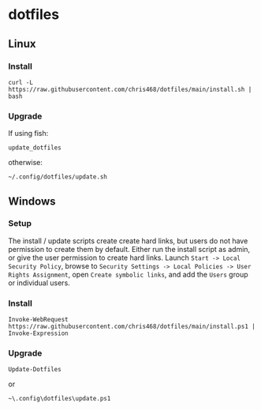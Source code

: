 # dotfiles

## Linux

### Install

```
curl -L https://raw.githubusercontent.com/chris468/dotfiles/main/install.sh | bash
```

### Upgrade

If using fish:

```
update_dotfiles
```

otherwise:

```
~/.config/dotfiles/update.sh
```

## Windows

### Setup

The install / update scripts create create hard links, but users do not have permission to create
them by default. Either run the install script as admin, or give the user permission to create hard
links. Launch `Start -> Local Security Policy`, browse to `Security Settings -> Local Policies -> User 
Rights Assignment`, open `Create symbolic links`, and add the `Users` group or individual users.

### Install

```
Invoke-WebRequest  https://raw.githubusercontent.com/chris468/dotfiles/main/install.ps1 | Invoke-Expression
```

### Upgrade

```
Update-Dotfiles
```

or

```
~\.config\dotfiles\update.ps1
```
